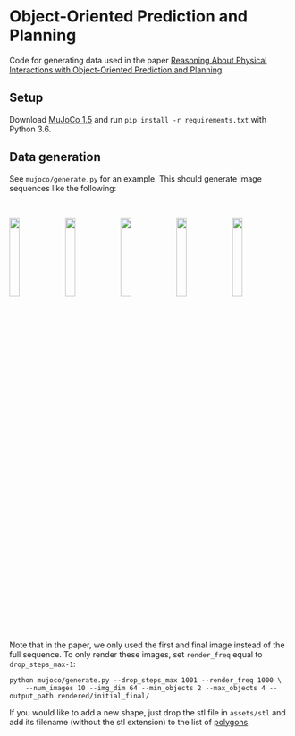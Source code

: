 # Object-Oriented Prediction and Planning

Code for generating data used in the paper [Reasoning About Physical Interactions with Object-Oriented Prediction and Planning](https://people.eecs.berkeley.edu/~janner/o2p2/).

## Setup
Download [MuJoCo 1.5](https://www.roboti.us/index.html) and run `pip install -r requirements.txt` with Python 3.6. 

## Data generation
See `mujoco/generate.py` for an example. This should generate image sequences like the following:

<br>
<p float="center">
  <img src="https://drive.google.com/uc?export=view&id=1iJDYIdx99qdcwTIsMM1Q7n0I3_j0DiXY" width="19%">
  <img src="https://drive.google.com/uc?export=view&id=1ojpswJna-mO0jJsbUAVkm5ZfBhDZVyXI" width="19%">
  <img src="https://drive.google.com/uc?export=view&id=1vIGQwLQuXOLLNUv8GyiCmv9edAiqWNxb" width="19%">
  <img src="https://drive.google.com/uc?export=view&id=1jOLp9agc-WF1oi9AiiU16VvyPf4A9Ipw" width="19%">
  <img src="https://drive.google.com/uc?export=view&id=1TLUQo3ekl9Err_Mi_7hK77Q2bAUwlTwG" width="19%">
</p>

Note that in the paper, we only used the first and final image instead of the full sequence. To only render these images, set `render_freq` equal to `drop_steps_max-1`:
```
python mujoco/generate.py --drop_steps_max 1001 --render_freq 1000 \
    --num_images 10 --img_dim 64 --min_objects 2 --max_objects 4 --output_path rendered/initial_final/
```

If you would like to add a new shape, just drop the stl file in `assets/stl` and add its filename (without the stl extension) to the list of [polygons](mujoco/generate.py#L47).